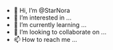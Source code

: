 - 👋 Hi, I’m @StarNora
- 👀 I’m interested in ...
- 🌱 I’m currently learning ...
- 💞️ I’m looking to collaborate on ...
- 📫 How to reach me ...

<!---
StarNora/StarNora is a ✨ special ✨ repository because its `README.md` (this file) appears on your GitHub profile.
You can click the Preview link to take a look at your changes.
--->
